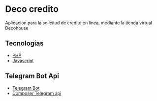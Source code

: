 
# Deco credito

Aplicacion para la solicitud de credito en linea, mediante la tienda virtual Decohouse


## Tecnologias

 - [PHP](https://www.php.net/manual/es/index.php)
 - [Javascript](https://developer.mozilla.org/es/docs/Web/JavaScript)


## Telegram Bot Api

- [Telegram Bot](https://core.telegram.org/bots/api)
- [Composer Telegram api ](https://packagist.org/packages/unreal4u/telegram-api)

